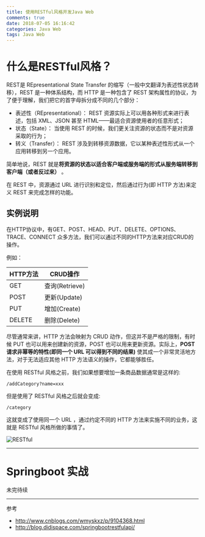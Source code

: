 ```yaml
---
title: 使用RESTful风格开发Java Web
comments: true
date: 2018-07-05 16:16:42
categories: Java Web
tags: Java Web
---
```


# 什么是RESTful风格？

REST是 REpresentational State Transfer 的缩写（一般中文翻译为表述性状态转移），REST 是一种体系结构，而 HTTP 是一种包含了 REST 架构属性的协议，为了便于理解，我们把它的首字母拆分成不同的几个部分：

- 表述性（REpresentational）： REST 资源实际上可以用各种形式来进行表述，包括 XML、JSON 甚至 HTML——最适合资源使用者的任意形式；
- 状态（State）： 当使用 REST 的时候，我们更关注资源的状态而不是对资源采取的行为；
- 转义（Transfer）： REST 涉及到转移资源数据，它以某种表述性形式从一个应用转移到另一个应用。

简单地说，REST 就是**将资源的状态以适合客户端或服务端的形式从服务端转移到客户端（或者反过来）** 。

在 REST 中，资源通过 URL 进行识别和定位，然后通过行为(即 HTTP 方法)来定义 REST 来完成怎样的功能。

## 实例说明

在HTTP协议中，有GET、POST、HEAD、PUT、DELETE、OPTIONS、TRACE、CONNECT 众多方法，我们可以通过不同的HTTP方法来对应CRUD的操作。

例如：

HTTP方法|CRUD操作
---|---
GET| 查询(Retrieve)
POST| 更新(Update)
PUT| 增加(Create)
DELETE | 删除(Delete)

尽管通常来讲，HTTP 方法会映射为 CRUD 动作，但这并不是严格的限制，有时候 PUT 也可以用来创建新的资源，POST 也可以用来更新资源。实际上，**POST 请求非幂等的特性(即同一个 URL 可以得到不同的结果)** 使其成一个非常灵活地方法，对于无法适应其他 HTTP 方法语义的操作，它都能够胜任。

在使用 RESTful 风格之前，我们如果想要增加一条商品数据通常是这样的:

```
/addCategory?name=xxx
```

但是使用了 RESTful 风格之后就会变成:

```
/category
```

这就变成了使用同一个 URL ，通过约定不同的 HTTP 方法来实施不同的业务，这就是 RESTful 风格所做的事情了。

![RESTful](../../../../images/RESTful.png)

---

# Springboot 实战

未完待续

---

参考
- http://www.cnblogs.com/wmyskxz/p/9104368.html
- http://blog.didispace.com/springbootrestfulapi/
